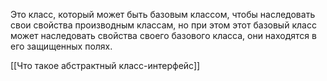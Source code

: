 Это класс, который может быть базовым классом, чтобы наследовать свои свойства производным классам, но при этом этот базовый класс может наследовать свойства своего базового класса, они находятся в его защищенных полях.

[[Что такое абстрактный класс-интерфейс]]
